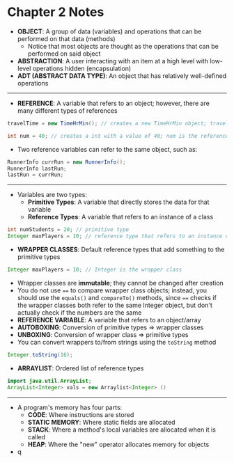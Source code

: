 # Chapter 2 Notes

* **OBJECT**: A group of data (variables) and operations that can be performed on that data (methods)
  * Notice that most objects are thought as the operations that can be performed on said object
* **ABSTRACTION**: A user interacting with an item at a high level with low-level operations hidden (encapsulation)
* **ADT (ABSTRACT DATA TYPE)**: An object that has relatively well-defined operations 

---

* **REFERENCE**: A variable that refers to an object; however, there are many different types of references

```java
travelTime = new TimeHrMin(); // creates a new TimeHrMin object; travelTime is the reference to that

int num = 40; // creates a int with a value of 40; num is the reference to that int
```

* Two reference variables can refer to the same object, such as: 

```java
RunnerInfo currRun = new RunnerInfo(); 
RunnerInfo lastRun; 
lastRun = currRun; 
```

---

* Variables are two types: 
  * **Primitive Types**: A variable that directly stores the data for that variable
  * **Reference Types**: A variable that refers to an instance of a class

```java
int numStudents = 20; // primitive type
Integer maxPlayers = 10; // reference type that refers to an instance of the Integer class
```

* **WRAPPER CLASSES**: Default reference types that add something to the primitive types

```java
Integer maxPlayers = 10; // Integer is the wrapper class
```

* Wrapper classes are **immutable**; they cannot be changed after creation 
* You do not use `==` to compare wrapper class objects; instead, you should use the `equals()` and `compareTo()` methods, since `==` checks if the wrapper classes both refer to the same Integer object, but don't actually check if the numbers are the same 
* **REFERENCE VARIABLE**: A variable that refers to an object/array
* **AUTOBOXING**: Conversion of primitive types => wrapper classes
* **UNBOXING**: Conversion of wrapper class => primitive types
* You can convert wrappers to/from strings using the `toString` method

```java
Integer.toString(16); 
```

* **ARRAYLIST**: Ordered list of reference types

```java
import java.util.ArrayList;
ArrayList<Integer> vals = new Arraylist<Integer> ()
```

---

* A program's memory has four parts:
  * **CODE**: Where instructions are stored
  * **STATIC MEMORY**: Where static fields are allocated
  * **STACK**: Where a method's local variables are allocated when it is called
  * **HEAP**: Where the "new" operator allocates memory for objects
* q

